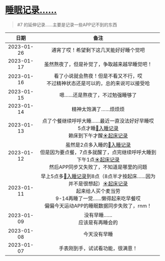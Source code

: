 # [睡眠记录……](https://github.com/noteMay/blog/issues/39)

> #7 的延伸记录……主要是记录一些APP记不到的东西

|日期|备注|
|:---:|:---:|
|2023-01-26|通宵了哎！希望剩下这几天能好好睡个觉吧|
|2023-01-17|虽然熬夜了，但是补觉了，争取越来越早睡觉吧！|
|2023-01-16|看了小说就会熬夜！但是不看又不行，哎<br/>不过精神状态还是可以的，总的来说可以接受哈|
|2023-01-15|嗯……还是熬夜了，不过勉强睡够了|
|2023-01-14|精神太饱满了……烦烦烦|
|2023-01-13|点了个餐继续呼呼大睡……最近一直没法好好早睡哎<br/>5点才睡[🌙入睡记录](https://github.com/noteMay/sleep/issues/1#issuecomment-1380996603)<br/>赖床到下午才醒[☀起床记录](https://github.com/noteMay/getup/issues/1#issuecomment-1381435971)|
|2023-01-12|虽然是2点多入睡的[🌙入睡记录](https://github.com/noteMay/sleep/issues/1#issuecomment-1379323734)<br/>但是因为要点餐，7点多就醒了，点完继续呼呼大睡到下午1点[☀起床记录](https://github.com/noteMay/getup/issues/1#issuecomment-1379817955)<br/>然后APP同步又失败了，不知道是哪里的问题|
|2023-01-11|早上5点多[🌙入睡记录](https://github.com/noteMay/sleep/issues/1#issuecomment-1377926923)到8点（8点半才按起床……因为并不是很想起）[☀起床记录](https://github.com/noteMay/getup/issues/1#issuecomment-1378076807) <br/>起来给人买个麦当劳<br/>9-14再睡了一觉……懒得起来吃早餐哎<br/>偏偏今天运动APP的睡眠数据同步失败了，rnm！
|2023-01-09|没有早睡……<br/>应该是有再睡会的|
|2023-01-08|今天没有早睡|
|2023-01-07|手表刚到手，试试看功能，很满意！|